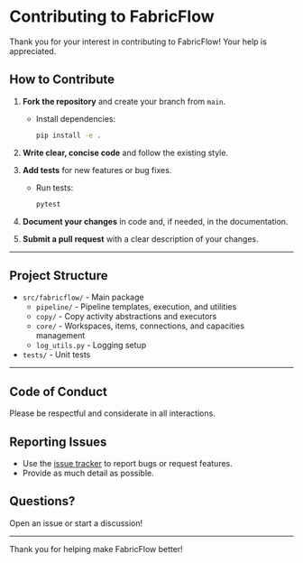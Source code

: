 # Contributing to FabricFlow

Thank you for your interest in contributing to FabricFlow! Your help is appreciated.

## How to Contribute

1. **Fork the repository** and create your branch from `main`.
    - Install dependencies:
        ```sh
        pip install -e .
        ```

2. **Write clear, concise code** and follow the existing style.
3. **Add tests** for new features or bug fixes.
    - Run tests:
        ```sh
        pytest
        ```
4. **Document your changes** in code and, if needed, in the documentation.
5. **Submit a pull request** with a clear description of your changes.

---

## Project Structure

- `src/fabricflow/` - Main package
  - `pipeline/` - Pipeline templates, execution, and utilities
  - `copy/` - Copy activity abstractions and executors
  - `core/` - Workspaces, items, connections, and capacities management
  - `log_utils.py` - Logging setup
- `tests/` - Unit tests

---

## Code of Conduct

Please be respectful and considerate in all interactions.

## Reporting Issues

- Use the [issue tracker](https://github.com/ladparth/fabricflow/issues) to report bugs or request features.
- Provide as much detail as possible.

## Questions?

Open an issue or start a discussion!

---

Thank you for helping make FabricFlow better!
